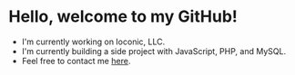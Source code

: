 # Hello, welcome to my GitHub!

 - I'm currently working on Ioconic, LLC.
 - I'm currently building a side project with JavaScript, PHP, and MySQL.
 - Feel free to contact me [here](mailto:johnny@ioconic.dev).